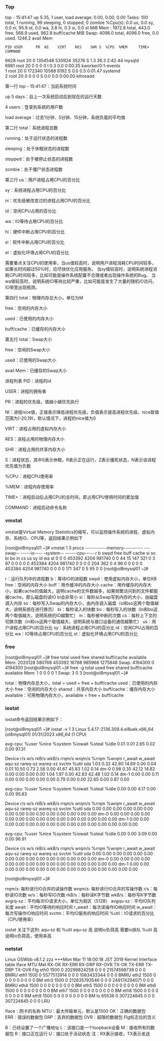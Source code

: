 

### Top
top - 15:41:47 up  5:35,  1 user,  load average: 0.00, 0.00, 0.00
Tasks: 100 total,   1 running,  99 sleeping,   0 stopped,   0 zombie
%Cpu(s):  0.0 us,  0.0 sy,  0.0 ni, 95.9 id,  0.0 wa,  3.8 hi,  0.3 si,  0.0 st
MiB Mem :   1972.8 total,    443.0 free,    566.9 used,    962.8 buff/cache
MiB Swap:   4096.0 total,   4096.0 free,      0.0 used.   1246.2 avail Mem 

    PID USER      PR  NI    VIRT    RES    SHR S  %CPU  %MEM     TIME+ COMMAND                                                                                                                       
   6628 root      20   0 1354548 530924  35276 S   1.3  26.3   2:42.44 mysqld                                                                                                                        
   6981 root      20   0       0      0      0 I   0.3   0.0   0:00.35 kworker/0:1-events                                                                                                            
      1 root      20   0  172340  10588   8192 S   0.0   0.5   0:01.47 systemd                                                                                                                       
      2 root      20   0       0      0      0 S   0.0   0.0   0:00.00 kthreadd      

第一行
top - 15:41:47：当前系统时间

up 5 days：自上一次系统启动后到现在的运行天数

4 users：登录到系统的用户数

load average：过去1分钟、5分钟、15分钟，系统负载的平均值

第二行
total：系统进程总数

running：处于运行状态的进程数

sleeping：处于休眠状态的进程数

stopped：处于被停止状态的进程数

zombie：处于僵尸状态进程数

第三行
us：用户进程占用CPU的百分比

sy：系统进程占用CPU的百分比

ni：优先级被改变过的进程占用CPU的百分比

id：空闲CPU占用的百分比

wa：IO等待占用CPU的百分比

hi：硬件中断占用CPU的百分比

si：软件中断占用CPU的百分比

st：虚拟化环境占用CPU的百分比

需要重点关注CPU的使用率，当us值较高时，说明用户进程消耗CPU时间较多，如果长时间超过50%时，应尽快优化应用服务。
当sy值较高时，说明系统进程消耗CPU时间较多，比如可能是操作系统配置不合理或者出现操作系统的Bug。
当wa值较高时，说明系统IO等待比较严重，比如可能是发生了大量的随机IO访问，IO带宽出现瓶颈。

第四行
total：物理内存总大小，单位为M

free：空闲的内存大小

used：已使用的内存大小

buff/cache：已缓存的内存大小

第五行
total：Swap大小

free：空闲的Swap大小

used：已使用的Swap大小

avail Mem：已缓存的Swap大小

进程列表
PID：进程的id

USER：进程的拥有者

PR：进程的优先级，值越小越优先执行

NI：进程nice值，正值表示降低进程优先级，负值表示提高进程优先级，nice取值范围为(-20,19)，默认情况下，进程的nice值为0

VIRT：进程占用的虚拟内存大小

RES：进程占用的物理内存大小

SHR：进程占用的共享内存大小

S：进程状态，其中S表示休眠，R表示正在运行，Z表示僵死状态，N表示该进程优先值为负数

%CPU：进程CPU使用率

%MEM：进程内存使用率

TIME+：进程启动后占用CPU的总时间，即占用CPU使用时间的累加值

COMMAND：进程启动命令名称

### vmstat

vmstat是Virtual Memory Statistics的缩写，可以监控操作系统的进程、虚拟内存、系统IO、CPU等，返回结果示例如下


[root@ol8mysql01 ~]# vmstat 1 3
procs -----------memory---------- ---swap-- -----io---- -system-- ------cpu-----
 r  b   swpd   free   buff  cache   si   so    bi    bo   in   cs us sy id wa st
 0  0      0 453392   4204 981740    0    0    44    15  147  321  0  3 97  0  0
 0  0      0 453384   4204 981740    0    0     0     0  204  362  0  4 96  0  0
 0  0      0 453384   4204 981740    0    0     0     0  171  347  0  5 95  0  0
[root@ol8mysql01 ~]# 


r：运行队列中的进程数
b：等待IO的进程数
swpd：使用虚拟内存大小，单位KB
free：空闲的内存大小
buff：用作缓冲的内存大小
cache：用作缓存的内存大小，如果cache的值越大，说明cache的文件数越多，如果频繁访问到的文件都能被cache，那么磁盘的读IO bi会非常小
si：每秒从Swap写到内存的大小，由磁盘调入内存
so：每秒写入Swap的内存大小，由内存调入磁盘（si和so这两个取值越大，说明系统在进行换页）
bi：每秒读入的块数
bo：每秒写入的块数（bi和bo这两个取值越大，说明系统的IO越繁忙）
in：每秒被中断的次数
cs：每秒上下文的切换次数（in和cs这两个取值越大，说明系统与接口设备的通信越繁忙）
us：用户进程占用CPU的百分比
sy：系统进程占用CPU的百分比
id：空闲CPU占用的百分比
wa：IO等待占用CPU的百分比
st：虚拟化环境占用CPU的百分比

### free

[root@ol8mysql01 ~]# free 
              total        used        free      shared  buff/cache   available
Mem:        2020128      580768      453392       16788      985968     1275848
Swap:       4194300           0     4194300
[root@ol8mysql01 ~]# free -g
              total        used        free      shared  buff/cache   available
Mem:              1           0           0           0           0           1
Swap:             3           0           3
[root@ol8mysql01 ~]# 

total：物理内存总大小，total = used + free + buff/cache
used：已使用的内存大小
free：空闲的内存大小
shared：共享内存大小
buff/cache：缓存内存大小
available：可用物理内存大小，available = free + buff/cache


### iostat

iostat命令返回结果示例如下：

[root@ol8mysql01 ~]# iostat -x 1 3
Linux 5.4.17-2136.309.4.el8uek.x86_64 (ol8mysql01) 	01/31/2023 	_x86_64_	(1 CPU)

avg-cpu:  %user   %nice %system %iowait  %steal   %idle
           0.01    0.01    2.65    0.02    0.00   97.31

Device            r/s     w/s     rkB/s     wkB/s   rrqm/s   wrqm/s  %rrqm  %wrqm r_await w_await aqu-sz rareq-sz wareq-sz  svctm  %util
sda              1.03    0.32     42.80     14.69     0.00     0.04   0.01  10.50    0.73    2.56   0.00    41.67    45.83   1.02   0.14
dm-0             0.98    0.35     42.12     14.82     0.00     0.00   0.00   0.00    1.04    1.97   0.00    42.83    42.48   1.02   0.14
dm-1             0.00    0.00      0.11      0.00     0.00     0.00   0.00   0.00    0.79    0.00   0.00    22.65     0.00   0.87   0.00

avg-cpu:  %user   %nice %system %iowait  %steal   %idle
           0.00    0.00    4.17    0.00    0.00   95.83

Device            r/s     w/s     rkB/s     wkB/s   rrqm/s   wrqm/s  %rrqm  %wrqm r_await w_await aqu-sz rareq-sz wareq-sz  svctm  %util
sda              0.00    0.00      0.00      0.00     0.00     0.00   0.00   0.00    0.00    0.00   0.00     0.00     0.00   0.00   0.00
dm-0             0.00    0.00      0.00      0.00     0.00     0.00   0.00   0.00    0.00    0.00   0.00     0.00     0.00   0.00   0.00
dm-1             0.00    0.00      0.00      0.00     0.00     0.00   0.00   0.00    0.00    0.00   0.00     0.00     0.00   0.00   0.00

avg-cpu:  %user   %nice %system %iowait  %steal   %idle
           0.00    0.00    3.09    0.00    0.00   96.91

Device            r/s     w/s     rkB/s     wkB/s   rrqm/s   wrqm/s  %rrqm  %wrqm r_await w_await aqu-sz rareq-sz wareq-sz  svctm  %util
sda              0.00    0.00      0.00      0.00     0.00     0.00   0.00   0.00    0.00    0.00   0.00     0.00     0.00   0.00   0.00
dm-0             0.00    0.00      0.00      0.00     0.00     0.00   0.00   0.00    0.00    0.00   0.00     0.00     0.00   0.00   0.00
dm-1             0.00    0.00      0.00      0.00     0.00     0.00   0.00   0.00    0.00    0.00   0.00     0.00     0.00   0.00   0.00

[root@ol8mysql01 ~]# 


rrqm/s: 每秒进行IO合并的读操作数
wrqm/s: 每秒进行IO合并的写操作数
r/s：每秒读IO次数
w/s：每秒写IO次数
rkB/s：每秒读K字节数
wkB/s：每秒写K字节数
avgrq-sz：平均每次IO请求大小，单位为扇区（512B）
avgqu-sz：平均IO队列长度
await：平均IO等待的响应时间
r_await：每次读操作IO响应时间
w_await：每次写操作IO响应时间
svctm：平均IO服务的响应时间
%util：IO请求的百分比（CPU使用率）

iostat 关注下这列: aqu-sz 和 %util
aqu-sz 高 说明io负荷高 需要io排队
%util 高 说明io负荷高，使用率高


### netstat

Linux OSWbb v8.1.2
zzz ***Mon Mar 11 18:00:18 JST 2019
Kernel Interface table
Iface       MTU Met    RX-OK RX-ERR RX-DRP RX-OVR    TX-OK TX-ERR TX-DRP TX-OVR Flg
eth0       1500   0 20299824258      0      0      0 21574598739      0      0      0 BMRU
eth1       1500   0 5577513914      0      0      0 1083433344      0      0      0 BMRU
eth2       1500   0        0      0      0      0        0      0      0      0 BM
eth3       1500   0 212635793546      0      0      0 249174294071      0      0      0 BMRU
eth4       1500   0        0      0      0      0        0      0      0      0 BM
eth5       1500   0        0      0      0      0        0      0      0      0 BM
eth6       1500   0        0      0      0      0        0      0      0      0 BM
eth7       1500   0        0      0      0      0        0      0      0      0 BM
eth8       1500   0        0      0      0      0        0      0      0      0 BM
eth9       1500   0        0      0      0      0        0      0      0      0 BM
lo        65536   0 307224845      0      0      0 307224845      0      0      0 LRU


Iface：网卡的名称
MTU：最大传输单元，默认是1500
OK：正确的数据包
ERR：错误的数据包
DRP：丢弃的数据包
OVR：超限的数据包
Flg标志位的含义

B：已经设置了一个广播地址
L：该接口是一个loopback设备
M：接收所有的数据包
R：接口正在运行
U：接口处于活动状态
注：RX表示接收，TX表示发送